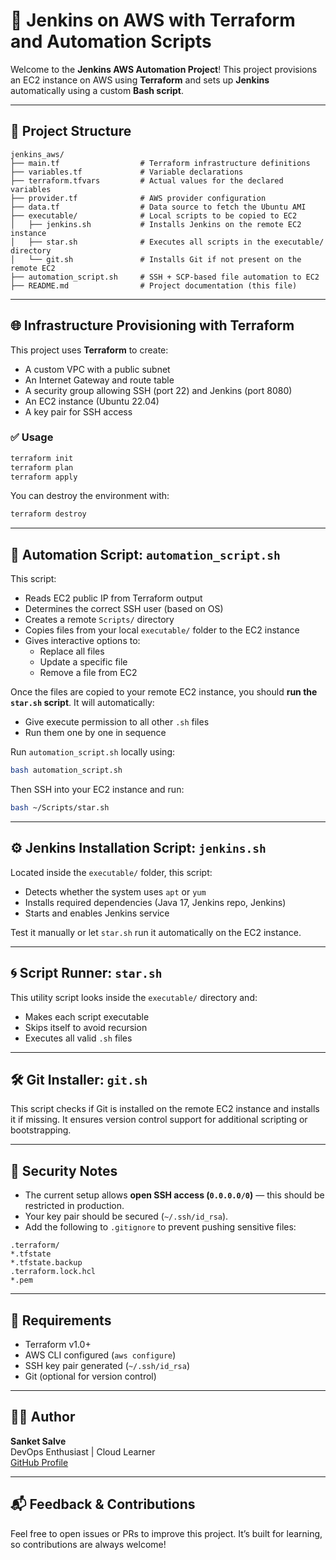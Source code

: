 # 🚀 Jenkins on AWS with Terraform and Automation Scripts

Welcome to the **Jenkins AWS Automation Project**! This project provisions an EC2 instance on AWS using **Terraform** and sets up **Jenkins** automatically using a custom **Bash script**.

---

## 📁 Project Structure

```
jenkins_aws/
├── main.tf                  # Terraform infrastructure definitions
├── variables.tf             # Variable declarations
├── terraform.tfvars         # Actual values for the declared variables
├── provider.tf              # AWS provider configuration
├── data.tf                  # Data source to fetch the Ubuntu AMI
├── executable/              # Local scripts to be copied to EC2
│   ├── jenkins.sh           # Installs Jenkins on the remote EC2 instance
│   ├── star.sh              # Executes all scripts in the executable/ directory
│   └── git.sh               # Installs Git if not present on the remote EC2
├── automation_script.sh     # SSH + SCP-based file automation to EC2
├── README.md                # Project documentation (this file)
```

---

## 🌐 Infrastructure Provisioning with Terraform

This project uses **Terraform** to create:

- A custom VPC with a public subnet
- An Internet Gateway and route table
- A security group allowing SSH (port 22) and Jenkins (port 8080)
- An EC2 instance (Ubuntu 22.04)
- A key pair for SSH access

### ✅ Usage

```bash
terraform init
terraform plan
terraform apply
```

You can destroy the environment with:

```bash
terraform destroy
```

---

## 🧠 Automation Script: `automation_script.sh`

This script:

- Reads EC2 public IP from Terraform output
- Determines the correct SSH user (based on OS)
- Creates a remote `Scripts/` directory
- Copies files from your local `executable/` folder to the EC2 instance
- Gives interactive options to:
  - Replace all files
  - Update a specific file
  - Remove a file from EC2

Once the files are copied to your remote EC2 instance, you should **run the ********`star.sh`******** script**. It will automatically:

- Give execute permission to all other `.sh` files
- Run them one by one in sequence

Run `automation_script.sh` locally using:

```bash
bash automation_script.sh
```

Then SSH into your EC2 instance and run:

```bash
bash ~/Scripts/star.sh
```

---

## ⚙️ Jenkins Installation Script: `jenkins.sh`

Located inside the `executable/` folder, this script:

- Detects whether the system uses `apt` or `yum`
- Installs required dependencies (Java 17, Jenkins repo, Jenkins)
- Starts and enables Jenkins service

Test it manually or let `star.sh` run it automatically on the EC2 instance.

---

## 🌀 Script Runner: `star.sh`

This utility script looks inside the `executable/` directory and:

- Makes each script executable
- Skips itself to avoid recursion
- Executes all valid `.sh` files

---

## 🛠 Git Installer: `git.sh`

This script checks if Git is installed on the remote EC2 instance and installs it if missing. It ensures version control support for additional scripting or bootstrapping.

---

## 🔐 Security Notes

- The current setup allows **open SSH access (********`0.0.0.0/0`********)** — this should be restricted in production.
- Your key pair should be secured (`~/.ssh/id_rsa`).
- Add the following to `.gitignore` to prevent pushing sensitive files:

```
.terraform/
*.tfstate
*.tfstate.backup
.terraform.lock.hcl
*.pem
```

---

## 🧰 Requirements

- Terraform v1.0+
- AWS CLI configured (`aws configure`)
- SSH key pair generated (`~/.ssh/id_rsa`)
- Git (optional for version control)

---

## 🙋‍♂️ Author

**Sanket Salve**\
DevOps Enthusiast | Cloud Learner\
[GitHub Profile](https://github.com/SalveSanket)

---

## 📬 Feedback & Contributions

Feel free to open issues or PRs to improve this project. It’s built for learning, so contributions are always welcome!

